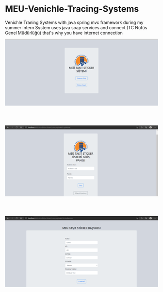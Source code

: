 # MEU-Venichle-Tracing-Systems
Venichle Traning Systems with java spring mvc framework during my summer intern
System uses java soap services and connect (TC Nüfüs Genel Müdürlüğü) that's why you have internet connection

<img src="Sample1.PNG">

<br><br>

<img src="Sample2.PNG">

<br><br>

<img src="Sample3.PNG">




